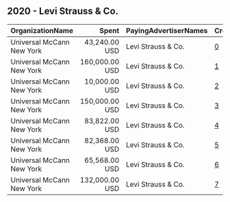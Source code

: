 ## 2020 - Levi Strauss & Co. 
|OrganizationName|Spent|PayingAdvertiserNames|CreativeUrls|Impressions|Genders|AgeBrackets|CountryCodes|BillingAddresses|CandidateBallotInformation|
|:---|---:|:---|:---|---:|:---|:---|:---|:---|:---|
|Universal McCann New York|43,240.00 USD|Levi Strauss & Co.|[0](https://www.snap.com/political-ads/asset/a4c294d9b21fcff3dfcd22475b67c20e07f41332f125daf2da3c4a3c69594184?mediaType=mp4)|3,355,281||18-34|united states|"PO Box 542026,Omaha,68154,US"||
|Universal McCann New York|160,000.00 USD|Levi Strauss & Co.|[1](https://www.snap.com/political-ads/asset/6b8e3433b70c31dae472787ab33be0fdf636d2663151576630ab9f2b3931c28c?mediaType=mp4)|46,576,061||18-34|united states|"PO Box 542026,Omaha,68154,US"||
|Universal McCann New York|10,000.00 USD|Levi Strauss & Co.|[2](https://www.snap.com/political-ads/asset/228c06e57c6ff31a001388b49a37c31c526715750ef0724fe0f59834461a9e53?mediaType=mp4)|3,752,074||18-35|united states|"PO Box 542026,Omaha,68154,US"||
|Universal McCann New York|150,000.00 USD|Levi Strauss & Co.|[3](https://www.snap.com/political-ads/asset/f9c27242aa1b9f21ad5b1acbaa3daa3568199ad045f28f1bba53bc5cd1817629?mediaType=mp4)|14,684,733||18-34|united states|"PO Box 542026,Omaha,68154,US"||
|Universal McCann New York|83,822.00 USD|Levi Strauss & Co.|[4](https://www.snap.com/political-ads/asset/a4c294d9b21fcff3dfcd22475b67c20e07f41332f125daf2da3c4a3c69594184?mediaType=mp4)|8,442,710||18-34|united states|"PO Box 542026,Omaha,68154,US"||
|Universal McCann New York|82,368.00 USD|Levi Strauss & Co.|[5](https://www.snap.com/political-ads/asset/a4c294d9b21fcff3dfcd22475b67c20e07f41332f125daf2da3c4a3c69594184?mediaType=mp4)|6,937,422||18-34|united states|"PO Box 542026,Omaha,68154,US"||
|Universal McCann New York|65,568.00 USD|Levi Strauss & Co.|[6](https://www.snap.com/political-ads/asset/a4c294d9b21fcff3dfcd22475b67c20e07f41332f125daf2da3c4a3c69594184?mediaType=mp4)|4,158,107||18-34|united states|"PO Box 542026,Omaha,68154,US"||
|Universal McCann New York|132,000.00 USD|Levi Strauss & Co.|[7](https://www.snap.com/political-ads/asset/a4c294d9b21fcff3dfcd22475b67c20e07f41332f125daf2da3c4a3c69594184?mediaType=mp4)|13,209,470||18-34|united states|"PO Box 542026,Omaha,68154,US"||
